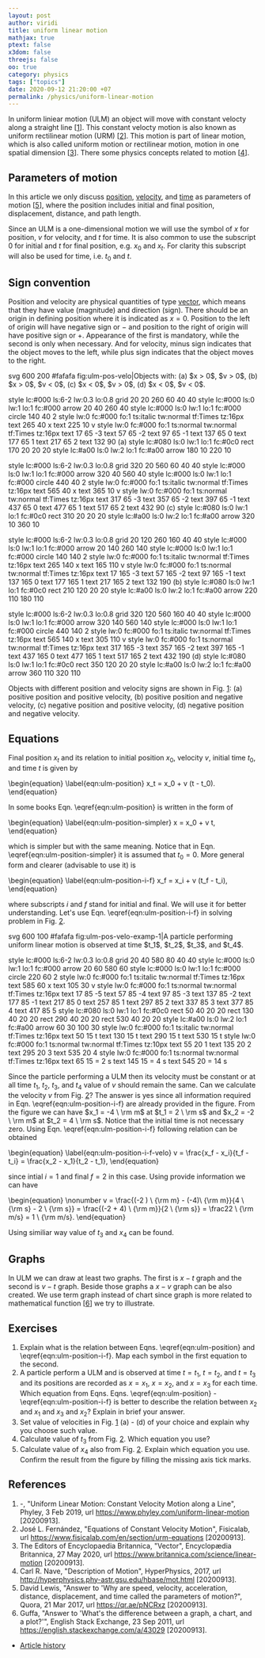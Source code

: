 ```yaml
---
layout: post
author: viridi
title: uniform linear motion
mathjax: true
ptext: false
x3dom: false
threejs: false
oo: true
category: physics
tags: ["topics"]
date: 2020-09-12 21:20:00 +07
permalink: /physics/uniform-linear-motion
---
```

In uniform liniear motion (ULM) an object will move with constant velocty along a straight line [[1](#ref1)]. This constant velocty motion is also known as uniform rectilinear motion (URM) [[2](#ref1)]. This motion is part of linear motion, which is also called uniform motion or rectilinear motion, motion in one spatial dimension [[3](#ref3)]. There some physics concepts related to motion [[4](#ref4)].


## Parameters of motion
In this article we only discuss [position](position), [velocity](velocity), and [time](time) as parameters of motion [[5](#ref5)], where the position includes initial and final position, displacement, distance, and path length.

Since an ULM is a one-dimensional motion we will use the symbol of $x$ for position, $v$ for velocity, and $t$ for time. It is also common to use the subscript $0$ for initial and $t$ for final position, e.g. $x_0$ and $x_t$. For clarity this subscript will also be used for time, i.e.  $t_0$ and $t$.


## Sign convention
Position and velocity are physical quantities of type [vector](vector), which means that they have value (magnitude) and direction (sign). There should be an origin in defining position where it is indicated as $x = 0$. Position to the left of origin will have negative sign or $-$ and position to the right of origin will have positive sign or $+$. Appearance of the first is mandatory, while the second is only when necessary. And for velocity, minus sign indicates that the object moves to the left, while plus sign indicates that the object moves to the right.

<oo>
svg 600 200 #fafafa fig:ulm-pos-velo|Objects with: (a) $x > 0$, $v > 0$, (b) $x > 0$, $v < 0$, (c) $x < 0$, $v > 0$, (d) $x < 0$, $v < 0$.

style lc:#000 ls:6-2 lw:0.3 lo:0.8
grid 20 20 260 60 40 40
style lc:#000 ls:0 lw:1 lo:1 fc:#000
arrow 20 40 260 40
style lc:#000 ls:0 lw:1 lo:1 fc:#000
circle 140 40 2
style lw:0 fc:#000 fo:1 ts:italic tw:normal tf:Times tz:16px
text 265 40 x
text 225 10 v
style lw:0 fc:#000 fo:1 ts:normal tw:normal tf:Times tz:16px
text 17 65 -3
text 57 65 -2
text 97 65 -1
text 137 65 0
text 177 65 1
text 217 65 2
text 132 90 (a)
style lc:#080 ls:0 lw:1 lo:1 fc:#0c0
rect 170 20 20 20
style lc:#a00 ls:0 lw:2 lo:1 fc:#a00
arrow 180 10 220 10

style lc:#000 ls:6-2 lw:0.3 lo:0.8
grid 320 20 560 60 40 40
style lc:#000 ls:0 lw:1 lo:1 fc:#000
arrow 320 40 560 40
style lc:#000 ls:0 lw:1 lo:1 fc:#000
circle 440 40 2
style lw:0 fc:#000 fo:1 ts:italic tw:normal tf:Times tz:16px
text 565 40 x
text 365 10 v
style lw:0 fc:#000 fo:1 ts:normal tw:normal tf:Times tz:16px
text 317 65 -3
text 357 65 -2
text 397 65 -1
text 437 65 0
text 477 65 1
text 517 65 2
text 432 90 (c)
style lc:#080 ls:0 lw:1 lo:1 fc:#0c0
rect 310 20 20 20
style lc:#a00 ls:0 lw:2 lo:1 fc:#a00
arrow 320 10 360 10

style lc:#000 ls:6-2 lw:0.3 lo:0.8
grid 20 120 260 160 40 40
style lc:#000 ls:0 lw:1 lo:1 fc:#000
arrow 20 140 260 140
style lc:#000 ls:0 lw:1 lo:1 fc:#000
circle 140 140 2
style lw:0 fc:#000 fo:1 ts:italic tw:normal tf:Times tz:16px
text 265 140 x
text 165 110 v
style lw:0 fc:#000 fo:1 ts:normal tw:normal tf:Times tz:16px
text 17 165 -3
text 57 165 -2
text 97 165 -1
text 137 165 0
text 177 165 1
text 217 165 2
text 132 190 (b)
style lc:#080 ls:0 lw:1 lo:1 fc:#0c0
rect 210 120 20 20
style lc:#a00 ls:0 lw:2 lo:1 fc:#a00
arrow 220 110 180 110

style lc:#000 ls:6-2 lw:0.3 lo:0.8
grid 320 120 560 160 40 40
style lc:#000 ls:0 lw:1 lo:1 fc:#000
arrow 320 140 560 140
style lc:#000 ls:0 lw:1 lo:1 fc:#000
circle 440 140 2
style lw:0 fc:#000 fo:1 ts:italic tw:normal tf:Times tz:16px
text 565 140 x
text 305 110 v
style lw:0 fc:#000 fo:1 ts:normal tw:normal tf:Times tz:16px
text 317 165 -3
text 357 165 -2
text 397 165 -1
text 437 165 0
text 477 165 1
text 517 165 2
text 432 190 (d)
style lc:#080 ls:0 lw:1 lo:1 fc:#0c0
rect 350 120 20 20
style lc:#a00 ls:0 lw:2 lo:1 fc:#a00
arrow 360 110 320 110
</oo>

Objects with different position and velocity signs are shown in Fig. <a href="#fig:ulm-pos-velo">1</a>: (a) positive position and positive velocity, (b) positive position and negative velocity, (c) negative position and positive velocity, (d) negative position and negative velocity.


## Equations
Final position $x_t$ and its relation to initial position $x_0$, velocity $v$, initial time $t_0$, and time $t$ is given by

\begin{equation}
\label{eqn:ulm-position}
x_t = x_0 + v (t - t_0).
\end{equation}

In some books Eqn. \eqref{eqn:ulm-position} is written in the form of

\begin{equation}
\label{eqn:ulm-position-simpler}
x = x_0 + v t,
\end{equation}

which is simpler but with the same meaning. Notice that in Eqn. \eqref{eqn:ulm-position-simpler} it is assumed that $t_0 = 0$. More general form and clearer (advisable to use it) is

\begin{equation}
\label{eqn:ulm-position-i-f}
x_f = x_i + v (t_f - t_i),
\end{equation}

where subscripts $i$ and $f$ stand for initial and final. We will use it for better understanding. Let's use Eqn. \eqref{eqn:ulm-position-i-f} in solving problem in Fig. <a href="#fig:ulm-pos-velo-examp-1">2</a>.

<oo>
svg 600 100 #fafafa fig:ulm-pos-velo-examp-1|A particle performing uniform linear motion is observed at time $t_1$, $t_2$, $t_3$, and $t_4$.

style lc:#000 ls:6-2 lw:0.3 lo:0.8
grid 20 40 580 80 40 40
style lc:#000 ls:0 lw:1 lo:1 fc:#000
arrow 20 60 580 60
style lc:#000 ls:0 lw:1 lo:1 fc:#000
circle 220 60 2
style lw:0 fc:#000 fo:1 ts:italic tw:normal tf:Times tz:16px
text 585 60 x
text 105 30 v
style lw:0 fc:#000 fo:1 ts:normal tw:normal tf:Times tz:16px
text 17 85 -5
text 57 85 -4
text 97 85 -3
text 137 85 -2
text 177 85 -1
text 217 85 0
text 257 85 1
text 297 85 2
text 337 85 3
text 377 85 4
text 417 85 5
style lc:#080 ls:0 lw:1 lo:1 fc:#0c0
rect 50 40 20 20
rect 130 40 20 20
rect 290 40 20 20
rect 530 40 20 20
style lc:#a00 ls:0 lw:2 lo:1 fc:#a00
arrow 60 30 100 30
style lw:0 fc:#000 fo:1 ts:italic tw:normal tf:Times tz:16px
text 50 15 t
text 130 15 t
text 290 15 t
text 530 15 t
style lw:0 fc:#000 fo:1 ts:normal tw:normal tf:Times tz:10px
text 55 20 1
text 135 20 2
text 295 20 3
text 535 20 4
style lw:0 fc:#000 fo:1 ts:normal tw:normal tf:Times tz:16px
text 65 15 = 2 s
text 145 15 = 4 s
text 545 20 = 14 s
</oo>

Since the particle performing a ULM then its velocity must be constant or at all time $t_1$, $t_2$, $t_3$, and $t_4$ value of $v$ should remain the same. Can we calculate the velocity $v$ from Fig. <a href="#fig:ulm-pos-velo-examp-1">2</a>? The answer is yes since all information required in Eqn. \eqref{eqn:ulm-position-i-f} are already provided in the figure. From the figure we can have $x_1 = -4 \ \rm m$ at $t_1 = 2 \ \rm s$ and $x_2 = -2 \ \rm m$ at $t_2 = 4 \ \rm s$. Notice that the initial time is not necessary zero. Using Eqn. \eqref{eqn:ulm-position-i-f} following relation can be obtained

\begin{equation}
\label{eqn:ulm-position-i-f-velo}
v = \frac{x_f - x_i}{t_f - t_i} = \frac{x_2 - x_1}{t_2 - t_1},
\end{equation}

since intial $i = 1$ and final $f = 2$ in this case. Using provide information we can have

\begin{equation}
\nonumber
v = \frac{(-2 ) \ {\rm m} - (-4)\ {\rm m}}{4 \ {\rm s} - 2 \ {\rm s}} = \frac{(-2 + 4) \ {\rm m}}{2 \ {\rm s}} = \frac22 \ {\rm m/s} = 1 \ {\rm m/s}.
\end{equation}

Using similiar way value of $t_3$ and $x_4$ can be found.


## Graphs
In ULM we can draw at least two graphs. The first is $x - t$ graph and the second is $v - t$ graph. Beside those graphs a $x - v$ graph can be also created. We use term graph instead of chart since graph is  more related to mathematical function [[6](#ref6)] we try to illustrate.


## Exercises
1. Explain what is the relation between Eqns. \eqref{eqn:ulm-position} and \eqref{eqn:ulm-position-i-f}. Map each symbol in the first equation to the second.
2. A particle perform a ULM and is observed at time $t = t_1$, $t = t_2$, and $t = t_3$ and its positions are recorded as $x = x_1$, $x = x_2$, and $x = x_3$ for each time. Which equation from Eqns.  Eqns. \eqref{eqn:ulm-position} - \eqref{eqn:ulm-position-i-f} is better to describe the relation between $x_2$ and $x_1$ and $x_3$ and $x_2$? Explain in brief your answer.
3. Set value of velocities in Fig. <a href="#fig:ulm-pos-velo">1</a> (a) - (d) of your choice and explain why you choose such value.
4. Calculate value of $t_3$ from Fig. <a href="#fig:ulm-pos-velo-examp-1">2</a>. Which equation you use?
5. Calculate value of $x_4$ also from Fig. <a href="#fig:ulm-pos-velo-examp-1">2</a>. Explain which equation you use. Confirm the result from the figure by filling the missing axis tick marks.


## References
1. <a name="ref2"></a>-, "Uniform Linear Motion: Constant Velocity Motion along a Line", Phyley, 3 Feb 2019, url <https://www.phyley.com/uniform-linear-motion> [20200913].
2. <a name="ref2"></a>José L. Fernández, "Equations of Constant Velocity Motion", Fisicalab, url <https://www.fisicalab.com/en/section/urm-equations> [20200913].
3. <a name="ref3"></a>The Editors of Encyclopaedia Britannica, "Vector", Encyclopædia Britannica, 27 May 2020, url <https://www.britannica.com/science/linear-motion> [20200913].
4. <a name="ref4"></a>Carl R. Nave, "Description of Motion", HyperPhysics, 2017, url <http://hyperphysics.phy-astr.gsu.edu/hbase/mot.html> [20200913].
5. <a name="ref5"></a>David Lewis, "Answer to 'Why are speed, velocity, acceleration, distance, displacement, and time called the parameters of motion?", Quora, 21 Mar 2017, url <https://qr.ae/pNCRxz> [20200913].
6. <a name="ref6"></a>Guffa, "Answer to 'What's the difference between a graph, a chart, and a plot?'", English Stack Exchange, 23 Sep 2011, url <https://english.stackexchange.com/a/43029> [20200913].

+ [Article history](https://github.com/butiran/butiran.github.io/commits/master/_posts/phys/2020-09-12-uniform-linear-motion.md)
